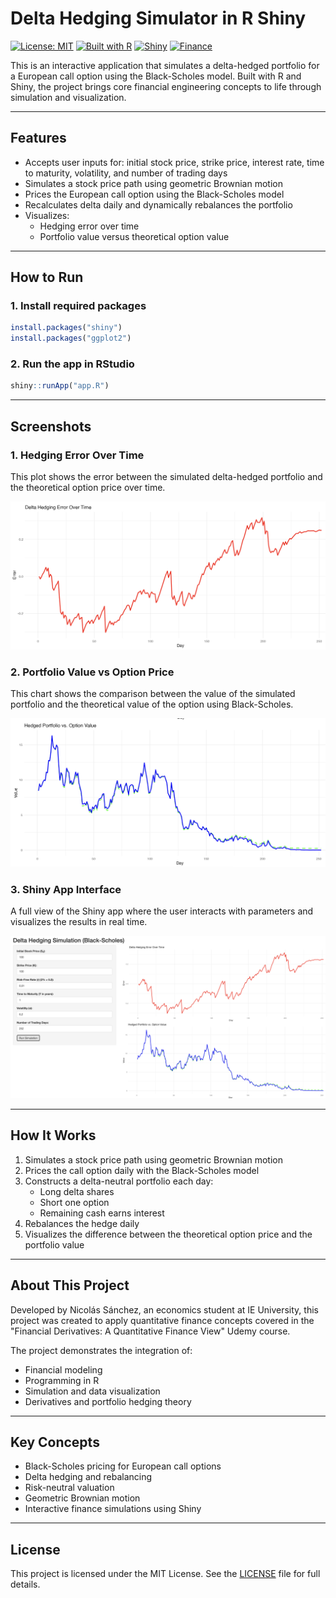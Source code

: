 # Delta Hedging Simulator in R Shiny

[![License: MIT](https://img.shields.io/badge/License-MIT-yellow.svg)](LICENSE)
[![Built with R](https://img.shields.io/badge/Built%20with-R-276DC3?logo=r)](https://www.r-project.org/)
[![Shiny](https://img.shields.io/badge/Interactive-Shiny-orange)](https://shiny.rstudio.com/)
[![Finance](https://img.shields.io/badge/Model-Black--Scholes-blue)](https://en.wikipedia.org/wiki/Black%E2%80%93Scholes_model)


This is an interactive application that simulates a delta-hedged portfolio for a European call option using the Black-Scholes model. Built with R and Shiny, the project brings core financial engineering concepts to life through simulation and visualization.

---

## Features

- Accepts user inputs for: initial stock price, strike price, interest rate, time to maturity, volatility, and number of trading days
- Simulates a stock price path using geometric Brownian motion
- Prices the European call option using the Black-Scholes model
- Recalculates delta daily and dynamically rebalances the portfolio
- Visualizes:
  - Hedging error over time
  - Portfolio value versus theoretical option value

---

## How to Run

### 1. Install required packages

```r
install.packages("shiny")
install.packages("ggplot2")
```

### 2. Run the app in RStudio

```r
shiny::runApp("app.R")
```

---

## Screenshots

### 1. Hedging Error Over Time

This plot shows the error between the simulated delta-hedged portfolio and the theoretical option price over time.

![Hedging Error Plot](hedging_error_plot.png)

### 2. Portfolio Value vs Option Price

This chart shows the comparison between the value of the simulated portfolio and the theoretical value of the option using Black-Scholes.

![Portfolio vs Option Plot](portfolio_vs_option_plot.png)

### 3. Shiny App Interface

A full view of the Shiny app where the user interacts with parameters and visualizes the results in real time.

![Shiny App Interface](shiny_app_overview.png)

---

## How It Works

1. Simulates a stock price path using geometric Brownian motion
2. Prices the call option daily with the Black-Scholes model
3. Constructs a delta-neutral portfolio each day:
   - Long delta shares
   - Short one option
   - Remaining cash earns interest
4. Rebalances the hedge daily
5. Visualizes the difference between the theoretical option price and the portfolio value

---

## About This Project

Developed by Nicolás Sánchez, an economics student at IE University, this project was created to apply quantitative finance concepts covered in the "Financial Derivatives: A Quantitative Finance View" Udemy course.

The project demonstrates the integration of:

- Financial modeling
- Programming in R
- Simulation and data visualization
- Derivatives and portfolio hedging theory

---

## Key Concepts

- Black-Scholes pricing for European call options
- Delta hedging and rebalancing
- Risk-neutral valuation
- Geometric Brownian motion
- Interactive finance simulations using Shiny

---

## License

This project is licensed under the MIT License. See the [LICENSE](LICENSE) file for full details.
